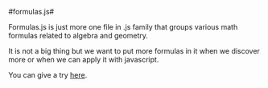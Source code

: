 #formulas.js#

Formulas.js is just more one file in .js family that groups various math formulas related to algebra and geometry.

It is not a big thing but we want to put more formulas in it when we discover more or when we can apply it with javascript.

You can give a try [here](http://hacdias.github.io/formulasjs/).
